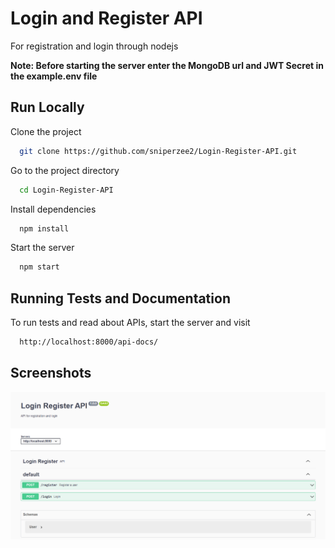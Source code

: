 
# Login and Register API

For registration and login through nodejs

<b>Note: Before starting the server enter the MongoDB url and JWT Secret in the example.env file</b>



## Run Locally

Clone the project

```bash
  git clone https://github.com/sniperzee2/Login-Register-API.git
```

Go to the project directory

```bash
  cd Login-Register-API
```

Install dependencies

```bash
  npm install
```

Start the server

```bash
  npm start
```

  
## Running Tests and Documentation

To run tests and read about APIs, start the server and visit

```bash
  http://localhost:8000/api-docs/
```

  
## Screenshots

![App Screenshot](https://raw.githubusercontent.com/sniperzee2/Login-Register-API/master/Screenshot%20(439).png)

  
